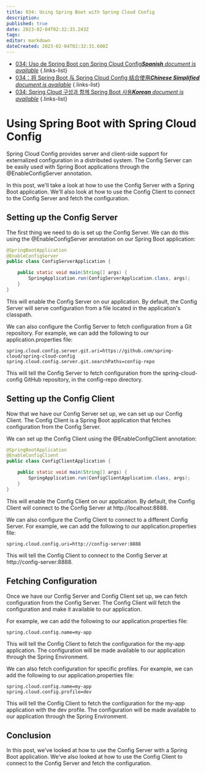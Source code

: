 ```yaml
---
title: 034: Using Spring Boot with Spring Cloud Config
description: 
published: true
date: 2023-02-04T02:32:33.243Z
tags: 
editor: markdown
dateCreated: 2023-02-04T02:32:31.608Z
---
```


- [034: Uso de Spring Boot con Spring Cloud Config***Spanish** document is available*](/es/Knowledge-base/Spring-Boot/Learning/034-using-spring-boot-with-spring-cloud-config)
{.links-list}
- [034：将 Spring Boot 与 Spring Cloud Config 结合使用***Chinese Simplified** document is available*](/zh/Knowledge-base/Spring-Boot/Learning/034-using-spring-boot-with-spring-cloud-config)
{.links-list}
- [034: Spring Cloud 구성과 함께 Spring Boot 사용***Korean** document is available*](/ko/Knowledge-base/Spring-Boot/Learning/034-using-spring-boot-with-spring-cloud-config)
{.links-list}


# Using Spring Boot with Spring Cloud Config

Spring Cloud Config provides server and client-side support for externalized configuration in a distributed system. The Config Server can be easily used with Spring Boot applications through the @EnableConfigServer annotation.

In this post, we'll take a look at how to use the Config Server with a Spring Boot application. We'll also look at how to use the Config Client to connect to the Config Server and fetch the configuration.

## Setting up the Config Server

The first thing we need to do is set up the Config Server. We can do this using the @EnableConfigServer annotation on our Spring Boot application:

```java
@SpringBootApplication
@EnableConfigServer
public class ConfigServerApplication {

    public static void main(String[] args) {
        SpringApplication.run(ConfigServerApplication.class, args);
    }
}
```

This will enable the Config Server on our application. By default, the Config Server will serve configuration from a file located in the application's classpath.

We can also configure the Config Server to fetch configuration from a Git repository. For example, we can add the following to our application.properties file:

```properties
spring.cloud.config.server.git.uri=https://github.com/spring-cloud/spring-cloud-config
spring.cloud.config.server.git.searchPaths=config-repo
```

This will tell the Config Server to fetch configuration from the spring-cloud-config GitHub repository, in the config-repo directory.

## Setting up the Config Client

Now that we have our Config Server set up, we can set up our Config Client. The Config Client is a Spring Boot application that fetches configuration from the Config Server.

We can set up the Config Client using the @EnableConfigClient annotation:

```java
@SpringBootApplication
@EnableConfigClient
public class ConfigClientApplication {

    public static void main(String[] args) {
        SpringApplication.run(ConfigClientApplication.class, args);
    }
}
```

This will enable the Config Client on our application. By default, the Config Client will connect to the Config Server at http://localhost:8888.

We can also configure the Config Client to connect to a different Config Server. For example, we can add the following to our application.properties file:

```properties
spring.cloud.config.uri=http://config-server:8888
```

This will tell the Config Client to connect to the Config Server at http://config-server:8888.

## Fetching Configuration

Once we have our Config Server and Config Client set up, we can fetch configuration from the Config Server. The Config Client will fetch the configuration and make it available to our application.

For example, we can add the following to our application.properties file:

```properties
spring.cloud.config.name=my-app
```

This will tell the Config Client to fetch the configuration for the my-app application. The configuration will be made available to our application through the Spring Environment.

We can also fetch configuration for specific profiles. For example, we can add the following to our application.properties file:

```properties
spring.cloud.config.name=my-app
spring.cloud.config.profile=dev
```

This will tell the Config Client to fetch the configuration for the my-app application with the dev profile. The configuration will be made available to our application through the Spring Environment.

## Conclusion

In this post, we've looked at how to use the Config Server with a Spring Boot application. We've also looked at how to use the Config Client to connect to the Config Server and fetch the configuration.